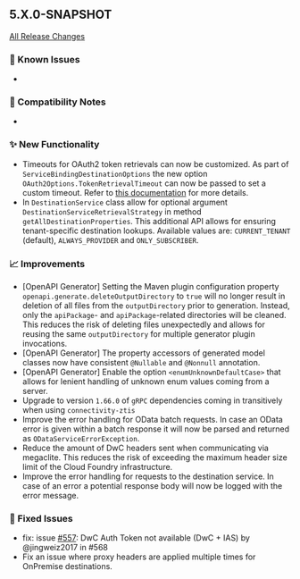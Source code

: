 ## 5.X.0-SNAPSHOT

[All Release Changes](https://github.com/SAP/cloud-sdk-java/releases)

### 🚧 Known Issues

- 

### 🔧 Compatibility Notes

- 

### ✨ New Functionality

- Timeouts for OAuth2 token retrievals can now be customized.
  As part of `ServiceBindingDestinationOptions` the new option `OAuth2Options.TokenRetrievalTimeout` can now be passed to set a custom timeout.
  Refer to [this documentation](https://sap.github.io/cloud-sdk/docs/java/features/connectivity/service-bindings#about-the-options) for more details.
- In `DestinationService` class allow for optional argument `DestinationServiceRetrievalStrategy` in method `getAllDestinationProperties`.
  This additional API allows for ensuring tenant-specific destination lookups.
  Available values are: `CURRENT_TENANT` (default), `ALWAYS_PROVIDER` and `ONLY_SUBSCRIBER`.
  

### 📈 Improvements

- \[OpenAPI Generator\] Setting the Maven plugin configuration property `openapi.generate.deleteOutputDirectory` to `true` will no longer result in deletion of all files from the `outputDirectory` prior to generation.
  Instead, only the `apiPackage`- and `apiPackage`-related directories will be cleaned.
  This reduces the risk of deleting files unexpectedly and allows for reusing the same `outputDirectory` for multiple generator plugin invocations.
- \[OpenAPI Generator\] The property accessors of generated model classes now have consistent `@Nullable` and `@Nonnull` annotation.
- \[OpenAPI Generator\] Enable the option `<enumUnknownDefaultCase>` that allows for lenient handling of unknown enum values coming from a server.
- Upgrade  to version `1.66.0` of `gRPC` dependencies coming in transitively when using `connectivity-ztis`
- Improve the error handling for OData batch requests.
  In case an OData error is given within a batch response it will now be parsed and returned as `ODataServiceErrorException`.
- Reduce the amount of DwC headers sent when communicating via megaclite.
  This reduces the risk of exceeding the maximum header size limit of the Cloud Foundry infrastructure.
- Improve the error handling for requests to the destination service.
  In case of an error a potential response body will now be logged with the error message.

### 🐛 Fixed Issues
- fix: issue [#557](https://github.com/SAP/cloud-sdk-java/issues/557):  DwC Auth Token not available (DwC + IAS) by @jingweiz2017 in #568
- Fix an issue where proxy headers are applied multiple times for OnPremise destinations.
